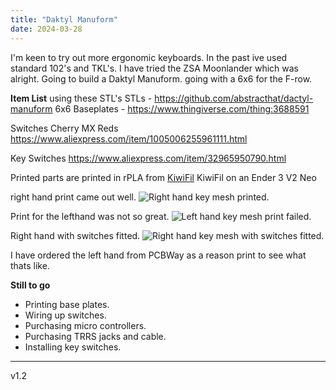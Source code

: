```yaml
---
title: "Daktyl Manuform"
date: 2024-03-28
---
```


I'm keen to try out more ergonomic keyboards. In the past ive used standard 102's and TKL's. I have tried the ZSA Moonlander which was alright. Going to build a Daktyl Manuform. going with a 6x6 for the F-row.

**Item List**
using these STL's
STLs - https://github.com/abstracthat/dactyl-manuform
6x6
Baseplates - https://www.thingiverse.com/thing:3688591

Switches Cherry MX Reds
https://www.aliexpress.com/item/1005006255961111.html

Key Switches
https://www.aliexpress.com/item/32965950790.html

Printed parts are printed in rPLA from 
<a href="https://www.kiwifil.shop/">KiwiFil</a>
KiwiFil on an Ender 3 V2 Neo

right hand print came out well.
<img src="{{site.baseurl | prepend: site.url}}assets/IMG_4391.jpg" alt="Right hand key mesh printed." />

Print for the lefthand was not so great.
<img src="{{site.baseurl | prepend: site.url}}assets/IMG_4488.JPG" alt="Left hand key mesh print failed." />

Right hand with switches fitted.
<img src="{{site.baseurl | prepend: site.url}}assets/IMG_4489.JPG" alt="Right hand key mesh with switches fitted." />

I have ordered the left hand from PCBWay as a reason print to see what thats like.

**Still to go**
- Printing base plates.
- Wiring up switches.
- Purchasing micro controllers.
- Purchasing TRRS jacks and cable.
- Installing key switches.

---
v1.2